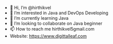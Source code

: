 - 👋 Hi, I’m @hirthikvel
- 👀 I’m interested in Java and DevOps Developing
- 🌱 I’m currently learning Java
- 💞️ I’m looking to collaborate on Java beginner
- 📫 How to reach me hirthikvel5gmail.com
- Website: https://www.digittalleaf.com

<!---
hirthikvel/hirthikvel is a ✨ special ✨ repository because its `README.md` (this file) appears on your GitHub profile.
You can click the Preview link to take a look at your changes.
--->
